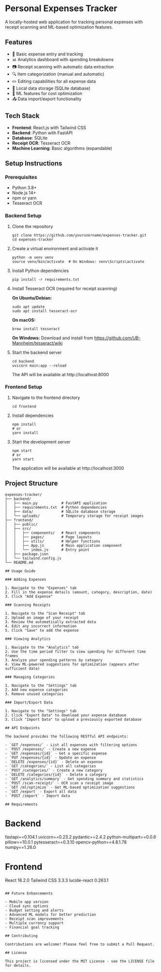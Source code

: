 # Personal Expenses Tracker

A locally-hosted web application for tracking personal expenses with receipt scanning and ML-based optimization features.

## Features

- 📝 Basic expense entry and tracking
- 📊 Analytics dashboard with spending breakdowns
- 📷 Receipt scanning with automatic data extraction
- 🔍 Item categorization (manual and automatic)
- ✏️ Editing capabilities for all expense data
- 💾 Local data storage (SQLite database)
- 🧠 ML features for cost optimization
- 📤 Data import/export functionality

## Tech Stack

- **Frontend**: React.js with Tailwind CSS
- **Backend**: Python with FastAPI
- **Database**: SQLite
- **Receipt OCR**: Tesseract OCR
- **Machine Learning**: Basic algorithms (expandable)

## Setup Instructions

### Prerequisites

- Python 3.8+
- Node.js 14+
- npm or yarn
- Tesseract OCR

### Backend Setup

1. Clone the repository
   ```
   git clone https://github.com/yourusername/expenses-tracker.git
   cd expenses-tracker
   ```

2. Create a virtual environment and activate it
   ```
   python -m venv venv
   source venv/bin/activate  # On Windows: venv\Scripts\activate
   ```

3. Install Python dependencies
   ```
   pip install -r requirements.txt
   ```

4. Install Tesseract OCR (required for receipt scanning)

   **On Ubuntu/Debian:**
   ```
   sudo apt update
   sudo apt install tesseract-ocr
   ```

   **On macOS:**
   ```
   brew install tesseract
   ```

   **On Windows:**
   Download and install from https://github.com/UB-Mannheim/tesseract/wiki

5. Start the backend server
   ```
   cd backend
   uvicorn main:app --reload
   ```
   The API will be available at http://localhost:8000

### Frontend Setup

1. Navigate to the frontend directory
   ```
   cd frontend
   ```

2. Install dependencies
   ```
   npm install
   # or
   yarn install
   ```

3. Start the development server
   ```
   npm start
   # or
   yarn start
   ```
   The application will be available at http://localhost:3000

## Project Structure

```
expenses-tracker/
├── backend/
│   ├── main.py           # FastAPI application
│   ├── requirements.txt  # Python dependencies
│   ├── data/             # SQLite database storage
│   └── uploads/          # Temporary storage for receipt images
├── frontend/
│   ├── public/
│   ├── src/
│   │   ├── components/   # React components
│   │   ├── pages/        # Page layouts
│   │   ├── utils/        # Helper functions
│   │   ├── App.js        # Main application component
│   │   └── index.js      # Entry point
│   ├── package.json
│   └── tailwind.config.js
└── README.md

## Usage Guide

### Adding Expenses

1. Navigate to the "Expenses" tab
2. Fill in the expense details (amount, category, description, date)
3. Click "Add Expense"

### Scanning Receipts

1. Navigate to the "Scan Receipt" tab
2. Upload an image of your receipt
3. Review the automatically extracted data
4. Edit any incorrect information
5. Click "Save" to add the expense

### Viewing Analytics

1. Navigate to the "Analytics" tab
2. Use the time period filter to view spending for different time frames
3. Analyze your spending patterns by category
4. View ML-powered suggestions for optimization (appears after sufficient data)

### Managing Categories

1. Navigate to the "Settings" tab
2. Add new expense categories
3. Remove unused categories

### Import/Export Data

1. Navigate to the "Settings" tab
2. Click "Export Data" to download your expense database
3. Click "Import Data" to upload a previously exported database

## API Endpoints

The backend provides the following RESTful API endpoints:

- `GET /expenses/` - List all expenses with filtering options
- `POST /expenses/` - Create a new expense
- `GET /expenses/{id}` - Get a specific expense
- `PUT /expenses/{id}` - Update an expense
- `DELETE /expenses/{id}` - Delete an expense
- `GET /categories/` - List all categories
- `POST /categories/` - Create a new category
- `DELETE /categories/{id}` - Delete a category
- `GET /analytics/summary` - Get spending summary and statistics
- `POST /scan-receipt/` - OCR scan a receipt image
- `GET /ml/optimize` - Get ML-based optimization suggestions
- `GET /export` - Export all data
- `POST /import` - Import data

## Requirements

```
# Backend
fastapi==0.104.1
uvicorn==0.23.2
pydantic==2.4.2
python-multipart==0.0.6
pillow==10.0.1
pytesseract==0.3.10
opencv-python==4.8.1.78
numpy==1.26.0

# Frontend
React 18.2.0
Tailwind CSS 3.3.3
lucide-react 0.263.1
```

## Future Enhancements

- Mobile app version
- Cloud sync options
- Budget setting and alerts
- Advanced ML models for better prediction
- Receipt scan improvements
- Multiple currency support
- Financial goal tracking

## Contributing

Contributions are welcome! Please feel free to submit a Pull Request.

## License

This project is licensed under the MIT License - see the LICENSE file for details.